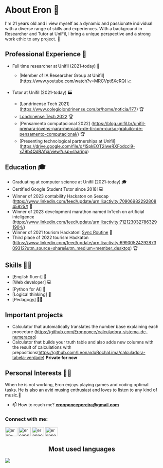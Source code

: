 # About Eron 🌟

I'm 21 years old and i view myself as a dynamic and passionate individual with a diverse range of skills and experiences. With a background in Researcher and Tutor at UniFil, I bring a unique perspective and a strong work ethic to any project. 💪

## Professional Experience 💼

- Full time researcher at Unifil (2021-today) 🏢
  - [Member of IA Researcher Group at Unifil] (https://www.youtube.com/watch?v=MRCVpt6XcRQ) 📈

- Tutor at Unifil (2021-today) 🏭
  - [Londrinense Tech 2021] (https://www.colegiolondrinense.com.br/home/noticia/177) 🏆
  - [Londrinense Tech 2022](https://www.instagram.com/tv/CWMVHGxABNo/?utm_medium=copy_link) 🏆
  - [Pensamento computacional 2022] (https://blog.unifil.br/unifil-prepara-jovens-para-mercado-de-ti-com-curso-gratuito-de-pensamento-computacional/) 🏆
  - [Presenting technological partnerships at Unifil] (https://drive.google.com/file/d/1SpkEOT2IweRXFodcci9-xZ9b4QdRAfxj/view?usp=sharing)

## Education 🎓
  - Graduating at computer science at Unifil (2021-today) 🎓
  - Certified Google Student Tutor since 2018! 💻
  - Winner of 2023 contability Hackaton on Sescap (https://www.linkedin.com/feed/update/urn:li:activity:7090698229280845825/) 🥂
  - Winner of 2023 development marathon named InTech on artificial inteligence (https://www.linkedin.com/feed/update/urn:li:activity:7121230327863291904/)
  - Winner of 2021 tourism Hackaton! [Sync Routine](https://app.rdstation.email/mail/7bc10e1c-97a9-4a3a-9962-de3a6ed09700?utm_campaign=alunos_de_ciencia_da_computacao_vencem_o_hackathon_do_turismo_2021&utm_medium=email&utm_source=RD+Station) 🎉
  - Third place of 2022 tourism Hackaton (https://www.linkedin.com/feed/update/urn:li:activity:6990052429287309312?utm_source=share&utm_medium=member_desktop) 🏆

## Skills 🧑‍💼

- [English fluent] 🔨
- [Web developer] 💻
- [Python for AI] 🎨
- [Logical thinking] 🔢
- [Pedagogy] 👨‍🏫
## Important projects
  - Calculator that automatically translates the number base explaining each procedure (https://github.com/Eronponce/calculadora-sistema-de-numeracao)
  - Calculator that builds your truth table and also adds new columns with the result of calculations with prepositions(https://github.com/LeonardoRochaLima/calculadora-tabela-verdade) **Private for now**

## Personal Interests 🧑‍🏫

When he is not working, Eron enjoys playing games and coding optimal tasks. He is also an avid musing enthusiast and loves to listen to any kind of music.🎸


- 📫 How to reach me? **eronponcepereira@gmail.com**


<h3 align="left">Connect with me:</h3>
<p align="left">
<a href="https://linkedin.com/in/eron-pereira-95285b213" target="blank"><img align="center" src="https://raw.githubusercontent.com/rahuldkjain/github-profile-readme-generator/master/src/images/icons/Social/linked-in-alt.svg" alt="eron-pereira" height="30" width="40" /></a>
<a href="https://fb.com/eronpp.ponce" target="blank"><img align="center" src="https://raw.githubusercontent.com/rahuldkjain/github-profile-readme-generator/master/src/images/icons/Social/facebook.svg" alt="eronpp.ponce" height="30" width="40" /></a>
<a href="https://instagram.com/eronponce" target="blank"><img align="center" src="https://raw.githubusercontent.com/rahuldkjain/github-profile-readme-generator/master/src/images/icons/Social/instagram.svg" alt="eronponce" height="30" width="40" /></a>
<a href="https://www.hackerrank.com/eronponcepereira" target="blank"><img align="center" src="https://raw.githubusercontent.com/rahuldkjain/github-profile-readme-generator/master/src/images/icons/Social/hackerrank.svg" alt="eronponcepereira" height="30" width="40" /></a>
</p>

<h2 align="center"> Most used languages</h2>
<img src="https://cr-skills-chart-widget.azurewebsites.net/api/api?username=eronponce&skills=HTML,TypeScript,JSON,JavaScript,Java,SCSS,CSS,Python,C%2B%2B,C%23,SCSS,Svelte&width=820&bg=808080"/>

